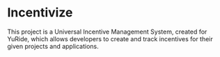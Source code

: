 # Incentivize

This project is a Universal Incentive Management System, created for YuRide, which allows developers to create and track incentives for their given projects and applications.
